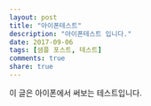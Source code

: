 ```yaml
---
layout: post
title: "아이폰테스트"
description: "아이폰테스트 입니다."
date: 2017-09-06
tags: [샘플 포스트, 테스트]
comments: true
share: true
---
```

이 글은 아이폰에서 써보는 테스트입니다.